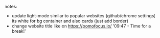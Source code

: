 notes:

- update light-mode similar to popular websites (github/chrome settings) its white for bg container and also cards (just add border)
- change website title like on https://pomofocus.io/ '09:47 - Time for a break!'
